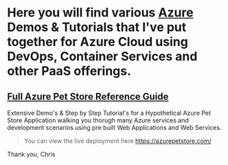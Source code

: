 # Here you will find various [Azure](https://ms.portal.azure.com/) Demos & Tutorials that I've put together for Azure Cloud using DevOps, Container Services and other PaaS offerings.

## [Full Azure Pet Store Reference Guide](https://github.com/chtrembl/azure-cloud/tree/main/petstore)

   Extensive Demo's & Step by Step Tutorial's for a Hypothetical Azure Pet Store Application walking you thorugh many Azure services and development scenarios using pre built Web Applications and Web Services.

> You can view the live deployment here https://azurepetstore.com/

Thank you, Chris
